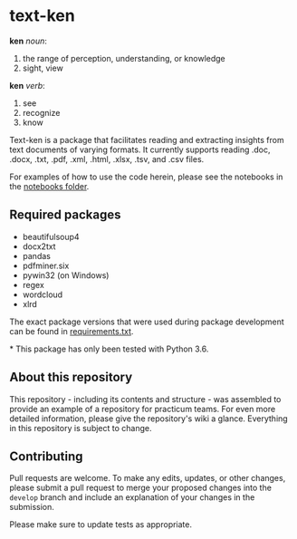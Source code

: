 # text-ken
**ken** _noun_:
  1. the range of perception, understanding, or knowledge
  2. sight, view

**ken** _verb_:
  1. see
  2. recognize
  3. know

Text-ken is a package that facilitates reading and extracting insights from text documents of varying formats. It currently supports reading .doc, .docx, .txt, .pdf, .xml, .html, .xlsx, .tsv, and .csv files.

For examples of how to use the code herein, please see the notebooks in the [notebooks folder](./notebooks).

## Required packages
- beautifulsoup4
- docx2txt
- pandas
- pdfminer.six
- pywin32 (on Windows)
- regex
- wordcloud
- xlrd

The exact package versions that were used during package development can be found in [requirements.txt](./requirements.txt).

\* This package has only been tested with Python 3.6.

## About this repository
This repository - including its contents and structure - was assembled to provide an example of a repository for practicum teams. For even more detailed information, please give the repository's wiki a glance. Everything in this repository is subject to change.

## Contributing
Pull requests are welcome. To make any edits, updates, or other changes, please submit a pull request to merge your proposed changes into the `develop` branch and include an explanation of your changes in the submission.

Please make sure to update tests as appropriate.
